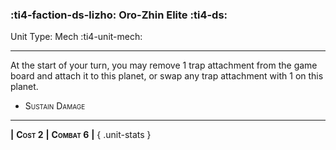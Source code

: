 ### :ti4-faction-ds-lizho: **Oro-Zhin Elite** :ti4-ds:

Unit Type: Mech :ti4-unit-mech:

---

At the start of your turn, you may remove 1 trap attachment from the game board and attach it to this planet, or swap any trap attachment with 1 on this planet.

* <span style="font-variant:small-caps;">Sustain Damage</span> 

---

__|__ <span style="font-variant:small-caps;white-space: nowrap;">**Cost 2**</span> __|__ <span style="font-variant:small-caps;white-space: nowrap;">**Combat 6**</span> __|__
{ .unit-stats }
